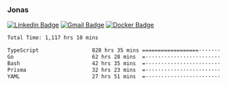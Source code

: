 ### Jonas
[![Linkedin Badge](https://img.shields.io/badge/-Jonas%20Neto-9933F7?style=flat-square&logo=Linkedin&logoColor=white&link=https://www.linkedin.com/in/jonas-nogueira-neto/)](https://www.linkedin.com/in/jonas-nogueira-neto/)
[![Gmail Badge](https://img.shields.io/badge/-nogueiraneto.jonas@gmail.com-9933F7?style=flat-square&logo=Gmail&logoColor=white&link=mailto:nogueiraneto.jonas@gmail.com)](mailto:nogueiraneto.jonas@gmail.com)
[![Docker Badge](https://img.shields.io/badge/-DockerHub-9933F7?style=flat-square&logo=Docker&logoColor=white&link=https://hub.docker.com/u/jonasssneto)](https://hub.docker.com/u/jonasssneto)


<!--START_SECTION:waka-->

```txt
Total Time: 1,117 hrs 10 mins

TypeScript                 828 hrs 35 mins ==================·······   73.45 %
Go                         62 hrs 28 mins  =························   05.54 %
Bash                       42 hrs 35 mins  =························   03.77 %
Prisma                     32 hrs 23 mins  =························   02.87 %
YAML                       27 hrs 51 mins  =························   02.47 %
```

<!--END_SECTION:waka-->
###

